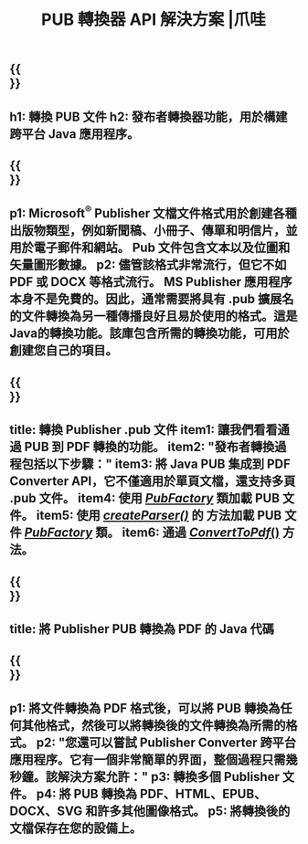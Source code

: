 ﻿---
translation: true
template: /_templates/conversion-java.md
title: PUB 轉換器 API 解決方案 |爪哇
url: /java/conversion/
description: 通過 Java 庫以編程方式轉換 Microsoft Publisher 文件。構建您自己的 PUB 轉換器 Java 項目的簡單 API 解決方案。
metakeywords: pub java轉換器，轉換pub文件java
family: pub
platformtag: java
feature: conversion
---

{{<section banner>}}
---
h1: 轉換 PUB 文件
h2: 發布者轉換器功能，用於構建跨平台 Java 應用程序。
---

{{<section overview>}}
---
p1: Microsoft<sup>®</sup> Publisher 文檔文件格式用於創建各種出版物類型，例如新聞稿、小冊子、傳單和明信片，並用於電子郵件和網站。 Pub 文件包含文本以及位圖和矢量圖形數據。
p2: 儘管該格式非常流行，但它不如 PDF 或 DOCX 等格式流行。 MS Publisher 應用程序本身不是免費的。因此，通常需要將具有 .pub 擴展名的文件轉換為另一種傳播良好且易於使用的格式。這是Java的轉換功能。該庫包含所需的轉換功能，可用於創建您自己的項目。
---

{{<section feature1>}}
---
title: 轉換 Publisher .pub 文件
item1: 讓我們看看通過 PUB 到 PDF 轉換的功能。
item2: "發布者轉換過程包括以下步驟："
item3: 將 Java PUB 集成到 PDF Converter API，它不僅適用於單頁文檔，還支持多頁 .pub 文件。
item4: 使用 [*PubFactory*](https://reference.aspose.com/pub/java/com.aspose.pub/PubFactory) 類加載 PUB 文件。
item5: 使用 [*createParser()*](https://apireference.aspose.com/pub/java/com.aspose.pub/PubFactory#createParser-java.lang.String-) 的  方法加載 PUB 文件 [*PubFactory*](https://apireference.aspose.com/pub/java/com.aspose.pub/PubFactory) 類。
item6: 通過 [*ConvertToPdf*()](https://reference.aspose.com/pub/java/com.aspose.pub/IPdfConverter#convertToPdf-com.aspose.pub.Document-java.io運行轉換.OutputStream-) 方法。
---

{{<section codeexample>}}
---
title: 將 Publisher PUB 轉換為 PDF 的 Java 代碼
---

{{<section summary>}}
---
p1: 將文件轉換為 PDF 格式後，可以將 PUB 轉換為任何其他格式，然後可以將轉換後的文件轉換為所需的格式。
p2: "您還可以嘗試 Publisher Converter 跨平台應用程序。它有一個非常簡單的界面，整個過程只需幾秒鐘。該解決方案允許："
p3: 轉換多個 Publisher 文件。
p4: 將 PUB 轉換為 PDF、HTML、EPUB、DOCX、SVG 和許多其他圖像格式。
p5: 將轉換後的文檔保存在您的設備上。
---